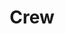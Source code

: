 ---
title: "Crew"
menus: 'main'
layout: "crew"
comments: false
hideTitle: true
ShowReadingTime: false
url: "/the-crew"
summary: Meet the team at Pirate Baby
---